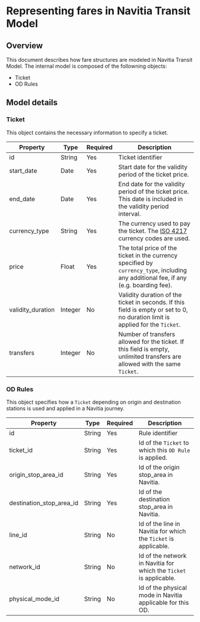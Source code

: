 # Representing fares in Navitia Transit Model
## Overview
This document describes how fare structures are modeled in Navitia Transit Model. The internal model is composed of the followning objects:
- Ticket
- OD Rules

## Model details
### Ticket
This object contains the necessary information to specify a ticket.

Property | Type | Required | Description
--- | --- | --- | ---
id | String | Yes | Ticket identifier
start_date | Date | Yes | Start date for the validity period of the ticket price.
end_date | Date | Yes | End date for the validity period of the ticket price. This date is included in the validity period interval.
currency_type | String | Yes | The currency used to pay the ticket. The [ISO 4217](https://en.wikipedia.org/wiki/ISO_4217#Active_codes) currency codes are used.
price | Float | Yes | The total price of the ticket in the currency specified by `currency_type`, including any additional fee, if any (e.g. boarding fee).
validity_duration | Integer | No | Validity duration of the ticket in seconds. If this field is empty or set to 0, no duration limit is applied for the `Ticket`.
transfers | Integer | No | Number of transfers allowed for the ticket. If this field is empty, unlimited transfers are allowed with the same `Ticket`.

### OD Rules
This object specifies how a `Ticket` depending on origin and destination stations is used and applied in a Navitia journey.

Property | Type | Required | Description
--- | --- | --- | ---
id | String | Yes | Rule identifier
ticket_id | String | Yes | Id of the `Ticket` to which this `OD Rule` is applied.
origin_stop_area_id | String | Yes | Id of the origin stop_area in Navitia.
destination_stop_area_id | String | Yes | Id of the destination stop_area in Navitia.
line_id | String | No | Id of the line in Navitia for which the `Ticket` is applicable.
network_id | String | No | Id of the network in Navitia for which the `Ticket` is applicable.
physical_mode_id | String | No | Id of the physical mode in Navitia applicable for this OD.
